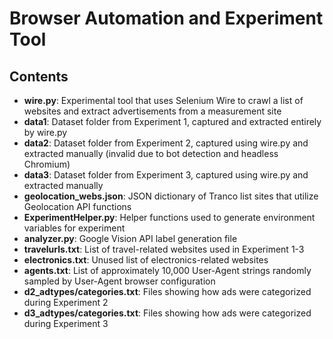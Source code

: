 # Browser Automation and Experiment Tool

## Contents
* **wire.py**: Experimental tool that uses Selenium Wire to crawl a list of websites and extract advertisements from a measurement site
* **data1**: Dataset folder from Experiment 1, captured and extracted entirely by wire.py
* **data2**: Dataset folder from Experiment 2, captured using wire.py and extracted manually (invalid due to bot detection and headless Chromium)
* **data3**: Dataset folder from Experiment 3, captured using wire.py and extracted manually
* **geolocation_webs.json**: JSON dictionary of Tranco list sites that utilize Geolocation API functions
* **ExperimentHelper.py**: Helper functions used to generate environment variables for experiment
* **analyzer.py**: Google Vision API label generation file
* **travelurls.txt**: List of travel-related websites used in Experiment 1-3
* **electronics.txt**: Unused list of electronics-related websites
* **agents.txt**: List of approximately 10,000 User-Agent strings randomly sampled by User-Agent browser configuration
* **d2_adtypes/categories.txt**: Files showing how ads were categorized during Experiment 2
* **d3_adtypes/categories.txt**: Files showing how ads were categorized during Experiment 3
